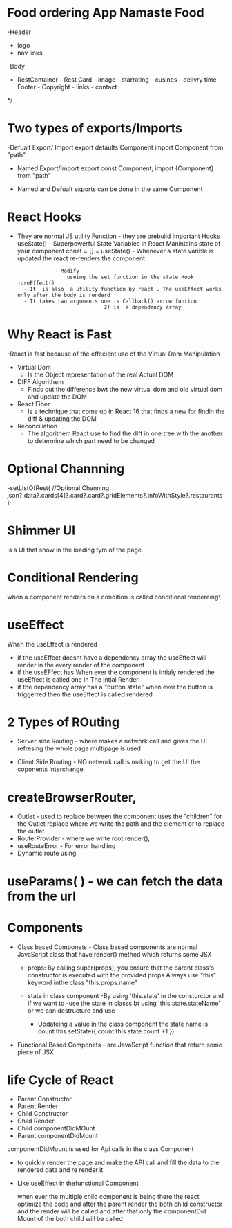 # Food ordering App Namaste Food

-Header

- logo
- nav links

-Body

- RestContainer - Rest Card - image - starrating - cusines - delivry time
  Footer - Copyright - links - contact

\*/

# Two types of exports/Imports

-Defualt Export/ Import
export defaults Component
import Component from "path"

- Named Export/Import
  export const Component;
  import {Component} from "path"

- Named and Defualt exports can be done in the same Component

# React Hooks

- They are normal JS utility Function - they are prebuild
  Important Hooks
  useState() - Superpowerful State Variables in React
  Manintains state of your component
  const = [] = useState() - Whenever a state varible is updated the react re-renders the component

                  - Modify
                      useing the set function in the state Hook
      -useEffect()
        - It  is also  a utility function by react . The useEffect works only after the body is renderd
        - It takes two arguments one is Callback() arrow funtion
                                  2) is  a dependency array

# Why React is Fast

-React is fast because of the effecient use of the Virtual Dom Manipulation

- Virtual Dom
  - Is the Object representation of the real Actual DOM
- DIFF Algorithem
  - Finds out the difference bwt the new virtual dom and old virtual dom and update the DOM
- React Fiber
  - Is a technique that come up in React 16 that finds a new for findin the diff & updating the DOM
- Reconciliation
  - The algorithem React use to find the diff in one tree with the another to determine which part need to be changed

# Optional Channning

-setListOfRest(
//Optional Channing
json?.data?.cards[4]?.card?.card?.gridElements?.infoWithStyle?.restaurants
);

# Shimmer UI

is a UI that show in the loading tym of the page

# Conditional Rendering

when a component renders on a condition is called conditional rendereing\

# useEffect

When the useEffect is rendered

- if the useEffect doesnt have a dependency array the useEffect will render in the every render of the component
- if the useEFfect has When ever the component is intialy rendered the useEffect is called one in The intial Render
- if the dependency array has a "button state" when ever the button is triggerred then the useEffect is called rendered

# 2 Types of ROuting

- Server side Routing - where makes a network call and gives the UI refresing the whole page multipage is used

- Client Side Routing - NO network call is making to get the UI the coponents interchange

# createBrowserRouter,

- Outlet - used to replace between the component uses the "children" for the Outlet replace where we write the path and the element or to replace the outlet
- RouterProvider - where we write
  root.render(<RouterProvider router={appRouter} />);
- useRouteError - For error handling
- Dynamic route using

# useParams( ) - we can fetch the data from the url

# Components

- Class based Componets - Class based components are normal JavaScript class that have render() method which returns some JSX

  - props:
    By calling super(props), you ensure that the parent class's constructor is executed with the provided props
    Always use "this" keyword inthe class "this.props.name"

  - state in class component
    -By using 'this.state' in the consturctor and if we want to
    -use the state in classs
    bt using 'this.state.stateName' or we can destructure and use
    - Updateing a value in the class component the state name is count
      this.setState({
      count:this.state.count +1
      })

- Functional Based Componets - are JavaScript function that return some piece of JSX

# life Cycle of React

- Parent Constructor
- Parent Render
- Child Constructor
- Child Render
- Child componentDidMOunt
- Parent componentDidMount

componentDidMount is used for Api calls in the class Component

- to quickly render the page and make the API call and fill the data to the rendered data and re render it
- Like useEffect in thefunctional Component

  when ever the multiple child component is being there the react optimize the code and
  after the parent render the both child constructor and the render will be called and after that only the
  componentDid Mount of the both child will be called
  <!--     
      - Parent Constructor
      - Parent Render
  
      - First Constructor
      - First Render
  
      - Second Constructor
      - Second Render

## Dom Is Updated

    - First componentDidMOunt
    - Second componentDidMOunt

    - Parent componentDidMount   -->

    there are 2 phases 1) Render Phase
                       2) Commite Phase
                       they the 1st all will be rendered and then only they commit the changes in the  dom thats why the
                       componentDidMount Came last  The React really Optimizes the code

# MOunting Phase

Constructor(dummy data)
render(dummy)
Calls the componentDidMount and calls the api and fetchsit

# Updating

after the api call the setState is called and the states are set with values
when the render happens in the render phase they reconcilation process will happen
and the Dom finds the diff and Updates the dom
then calls the componentDidUpdate

# Unmounting

after the component is fully changed to the next before the component is been changes the componentWillUnmount is called

# Optimizing the app

Chunking - making the code into different bundlers to optimize the app and to load in a diiferent js file
Dynamic binding - binding Dynamically
CodeSplitting
Lazy loading - loading the component bubler when on it demands in the loading it helps in the production of the large scale to optimize and get efficent in loading the compoenets
Demand Loading - Loading only when it is needed
